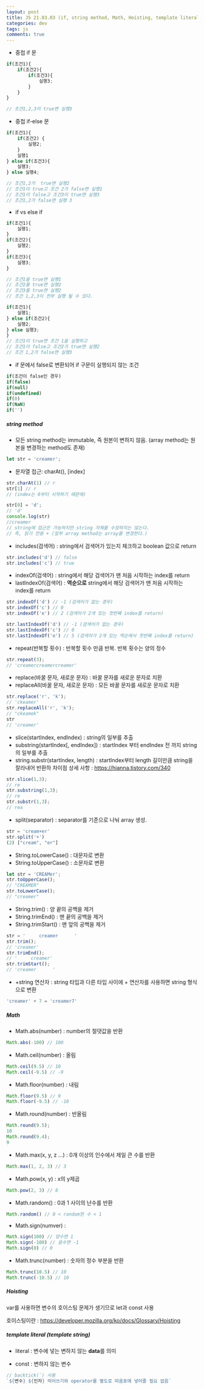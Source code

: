 ```yaml
---  
layout: post
title: JS 21.03.03 (if, string method, Math, Hoisting, template literal)
categories: dev
tags: js
comments: true
---
```


- 중첩 if 문

```js
if(조건1){
    if(조건2){
        if(조건3){
            실행3;
        }
    }
}

// 조건1,2,3이 true면 실행3
```

- 중첩 if-else 문

```js
if(조건1){
    if(조건2) {
        실행2;  
    }
    실행1
} else if(조건3){
    실행3;
} else 실행4;

// 조건1,2가  true면 실행2
// 조건1이 true고 조건 2가 false면 실행1
// 조건1이 false고 조건3이 true면 실행3
// 조건1,2가 false면 실행 3
```

- if vs else if

```js
if(조건1){
    실행1;
}
if(조건2){
    실행2;
}
if(조건3){
    실행3;
}

// 조건1을 true면 실행1
// 조건2를 true면 실행2
// 조건3를 true면 실행2
// 조건 1,2,3이 전부 실행 될 수 있다.

if(조건1){
    실행1;
} else if(조건2){
    실행2;
} else 실행3;
}
// 조건1이 true면 조건 1을 실행하고
// 조건1이 false고 조건2가 true면 실행2
// 조건 1,2가 false면 실행3
```

- if 문에서 false로 변환되어 if 구문이 실행되지 않는 조건

```js
if(조건이 false인 경우)
if(false)  
if(null) 
if(undefined) 
if(0) 
if(NaN)
if('')
```

##### string method

- 모든 string method는 immutable, 즉 원본이 변하지 않음. (array method는 원본을 변경하는 method도 존재)


```js
let str = 'creamer';
```

- 문자열 접근: charAt(), [index]

```js
str.charAt(1) // r
str[1] // r
// (index는 0부터 시작하기 때문에)

str[0] = 'd';
// 'd'
console.log(str) 
//creamer
// string에 접근은 가능하지만 string 자체를 수정하지는 않는다. 
// 즉, 읽기 전용 + (일부 array method는 array를 변경한다.)
```

- includes(검색어) : string에서 검색어가 있는지 체크하고 boolean 값으로 return

```js
str.includes('d') // false
str.includes('c') // true
```

- indexOf(검색어) : string에서 해당 검색어가 맨 처음 시작하는 index를 return
- lastIndexOf(검색어) : **역순으로** string에서 해당 검색어가 맨 처음 시작하는 index를 return

```js
str.indexOf('d') // -1 (검색어가 없는 경우)
str.indexOf('c') // 0
str.indexOf('e') // 2 (검색어가 2개 있는 첫번째 index를 return)

str.lastIndexOf('d') // -1 (검색어가 없는 경우)
str.lastIndexOf('c') // 0
str.lastIndexOf('e') // 5 (검색어가 2개 있는 역순에서 첫번째 index를 return)
```

- repeat(반복할 횟수) : 반복할 횟수 만큼 반복. 반복 횟수는 양의 정수

```js
str.repeat(3);
// 'creamercreamercreamer'
```

- replace(바꿀 문자, 새로운 문자) : 바꿀 문자를 새로운 문자로 치환
- replaceAll(바꿀 문자, 새로운 문자) : 모든 바꿀 문자를 새로운 문자로 치환

```js
str.replace('r', 'k');
// 'ckeamer'
str.replaceAll('r', 'k');
// "ckeamek"
str
// 'creamer'
```

- slice(startIndex, endIndex) : string의 일부를 추출
- substring(startIndex[, endIndex]) : startIndex 부터 endIndex 전 까지 string의 일부를 추출
- string.substr(startIndex, length) : startIndex부터 length 길이만큼 string을 잘라내어 반환하
차이점 상세 사항 : https://hianna.tistory.com/340

```js
str.slice(1,3);
// re
str.substring(1,3);
// re
str.substr(1,3);
// rea
```

- split(separator) : separator를 기준으로 나눠 array 생성.

```js
str = 'cream+er'
str.split('+')
(2) ["cream", "er"]
```

- String.toLowerCase() : 대문자로 변환
- String.toUpperCase() : 소문자로 변환

```js
let str = 'CREAMer';
str.toUpperCase();
// "CREAMER"
str.toLowerCase();
// "creamer"
```
- String.trim() : 양 끝의 공백을 제거
- String.trimEnd() : 맨 끝의 공백을 제거
- String.trimStart() : 맨 앞의 공백을 제거

```js
str = '     creamer      '
str.trim();
// 'creamer'
str.trimEnd();
// '     creamer'
str.trimStart();
// 'creamer      '
```
- +string 연산자 : string 타입과 다른 타입 사이에 + 연산자를 사용하면 string 형식으로 변환

```js
'creamer' + 7 = 'creamer7'
```

##### Math

- Math.abs(number) : number의 절댓값을 반환

```js
Math.abs(-100) // 100
```

- Math.ceil(number) : 올림

```js
Math.ceil(9.5) // 10
Math.ceil(-9.5) // -9
```

- Math.floor(number) : 내림

```js
Math.floor(9.5) // 9
Math.floor(-9.5) // -10
```

- Math.round(number) : 반올림

```js
Math.round(9.5);
10
Math.round(9.4);
9
```

- Math.max(x, y, z ...) : 0개 이상의 인수에서 제일 큰 수를 반환

```js
Math.max(1, 2, 3) // 3
```

- Math.pow(x, y) : x의 y제곱

```js
Math.pow(2, 3) // 8
``` 

- Math.random() : 0과 1 사이의 난수를 반환

```js
Math.random() // 0 < random한 수 < 1
```

- Math.sign(numver) : 

```js
Math.sign(100) // 양수면 1 
Math.sign(-100) // 음수면 -1
Math.sign(0) // 0
```

- Math.trunc(number) : 숫자의 정수 부분을 반환

```js
Math.trunc(10.5) // 10
Math.trunc(-10.5) // 10
```

##### Hoisting

var를 사용하면 변수의 호이스팅 문제가 생기므로 let과 const 사용

호이스팅이란 : https://developer.mozilla.org/ko/docs/Glossary/Hoisting

##### template literal (template string)

- literal : 변수에 넣는 변하지 않는 **data**를 의미

- const : 변하지 않는 변수

```js
// backtick(`) 사용
`${변수} ${인자} 띄어쓰기와 operator를 별도로 따옴표에 넣어줄 필요 없음`
```
